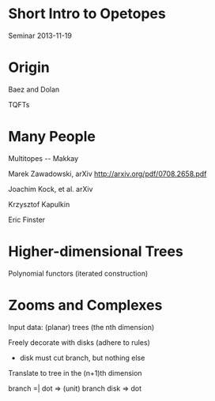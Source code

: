 Short Intro to Opetopes
===============


Seminar 2013-11-19


Origin
======

Baez and Dolan

TQFTs

Many People
===========



Multitopes -- Makkay

Marek Zawadowski, arXiv http://arxiv.org/pdf/0708.2658.pdf

Joachim Kock, et al. arXiv


Krzysztof Kapulkin

Eric Finster

Higher-dimensional Trees
========================

Polynomial functors (iterated construction)



Zooms and Complexes
===================


Input data: (planar) trees (the nth dimension)

Freely decorate with disks (adhere to rules)

 - disk must cut branch, but nothing else

Translate to tree in the (n+1)th dimension

branch =|
dot => (unit) branch
disk => dot

